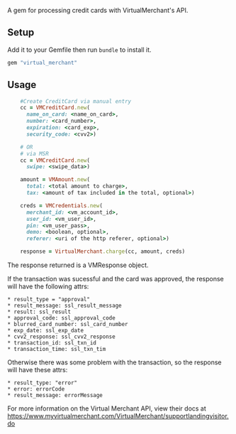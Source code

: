 A gem for processing credit cards with VirtualMerchant's API.

## Setup

Add it to your Gemfile then run `bundle` to install it.

```ruby
gem "virtual_merchant"
```


## Usage

```ruby
    #Create CreditCard via manual entry
    cc = VMCreditCard.new(
      name_on_card: <name_on_card>,
      number: <card_number>,
      expiration: <card_exp>,
      security_code: <cvv2>)

    # OR
    # via MSR
    cc = VMCreditCard.new(
      swipe: <swipe_data>)

    amount = VMAmount.new(
      total: <total amount to charge>,
      tax: <amount of tax included in the total, optional>)

    creds = VMCredentials.new(
      merchant_id: <vm_account_id>,
      user_id: <vm_user_id>,
      pin: <vm_user_pass>,
      demo: <boolean, optional>,
      referer: <uri of the http referer, optional>)

    response = VirtualMerchant.charge(cc, amount, creds)
```

The response returned is a VMResponse object.

If the transaction was sucessful and the card was approved, the response will have the following attrs:

    * result_type = "approval"
    * result_message: ssl_result_message
    * result: ssl_result
    * approval_code: ssl_approval_code
    * blurred_card_number: ssl_card_number
    * exp_date: ssl_exp_date
    * cvv2_response: ssl_cvv2_response
    * transaction_id: ssl_txn_id
    * transaction_time: ssl_txn_tim


Otherwise there was some problem with the transaction, so the response will have these attrs:

    * result_type: "error"
    * error: errorCode
    * result_message: errorMessage


For more information on the Virtual Merchant API, view their docs at
https://www.myvirtualmerchant.com/VirtualMerchant/supportlandingvisitor.do
